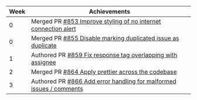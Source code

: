 | Week | Achievements |
| ---- | ------------ |
| 0 | Merged PR [#853 Improve styling of no internet connection alert](https://github.com/CATcher-org/CATcher/pull/853) |
| 0 | Merged PR [#855 Disable marking duplicated issue as duplicate](https://github.com/CATcher-org/CATcher/pull/855) |
| 1 | Authored PR [#859 Fix response tag overlapping with assignee](https://github.com/CATcher-org/CATcher/pull/859) |
| 2 | Merged PR [#864 Apply prettier across the codebase](https://github.com/CATcher-org/CATcher/pull/864) |
| 3 | Authored PR [#866 Add error handling for malformed issues / comments](https://github.com/CATcher-org/CATcher/pull/866) |
